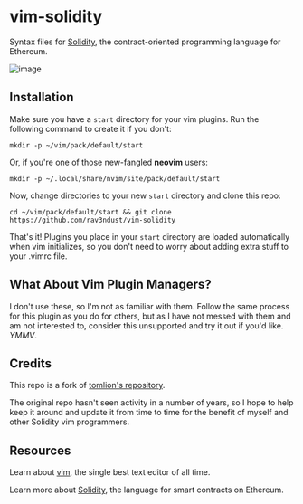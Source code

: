 # vim-solidity
Syntax files for [Solidity](https://github.com/ethereum/solidity), the
contract-oriented programming language for Ethereum.

![image](https://user-images.githubusercontent.com/35274771/166626795-282e86f8-9e77-4399-95a0-3e97cf277b71.png)


## Installation

Make sure you have a `start` directory for your vim plugins. Run the following command to create it if you don't: 

`mkdir -p ~/vim/pack/default/start` 

Or, if you're one of those new-fangled **neovim** users: 

`mkdir -p ~/.local/share/nvim/site/pack/default/start` 

Now, change directories to your new `start` directory and clone this repo: 

`cd ~/vim/pack/default/start && git clone https://github.com/rav3ndust/vim-solidity` 

That's it! Plugins you place in your `start` directory are loaded automatically when vim initializes, so you don't need to worry about adding extra stuff to your .vimrc file. 

## What About Vim Plugin Managers? 

I don't use these, so I'm not as familiar with them. Follow the same process for this plugin as you do for others, but as I have not messed with them and am not interested to, consider this unsupported and try it out if you'd like. _YMMV_. 

## Credits

This repo is a fork of [tomlion's repository](https://github.com/tomlion/vim-solidity). 

The original repo hasn't seen activity in a number of years, so I hope to help keep it around and update it from time to time for the benefit of myself and other Solidity vim programmers. 

## Resources

Learn about [vim](https://www.vim.org/), the single best text editor of all time.

Learn more about [Solidity](https://soliditylang.org/), the language for smart contracts on Ethereum.
